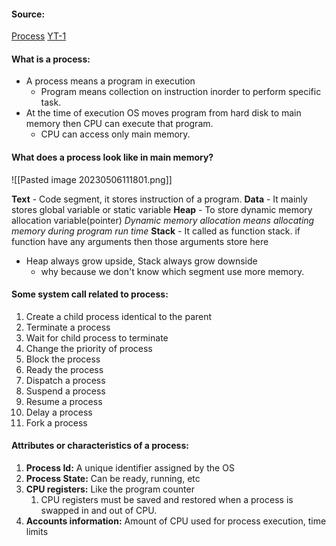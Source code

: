 #### Source:
[Process](https://www.geeksforgeeks.org/introduction-of-process-management/)
[YT-1](https://www.youtube.com/watch?v=udOPPbQhASg&list=PLXj4XH7LcRfDrdQuJTHIPmKMpa7eYVaPm&index=6)

#### What is a process:

* A process means a program in execution
	* Program means collection on instruction inorder to perform specific task.
* At the time of execution OS moves program from hard disk to main memory then CPU can execute that program.
	* CPU can access only main memory.


#### What does a process look like in main memory?

![[Pasted image 20230506111801.png]]

**Text**   - Code segment, it stores instruction of a program.
**Data**  - It mainly stores global variable or static variable
**Heap** - To store dynamic memory allocation variable(pointer)
*Dynamic memory allocation means allocating memory during program run time*
**Stack** - It called as function stack.  if function have any arguments then those arguments store here

* Heap always grow upside, Stack always grow downside
	* why because we don't know which segment use more memory.


#### Some system call related to process:

1. Create a child process identical to the parent
2. Terminate a process
3. Wait for child process to terminate
4. Change the priority of process
5. Block the process
6. Ready the process
7. Dispatch a process
8. Suspend a process
9. Resume a process
10. Delay a process
11. Fork a process

#### Attributes or characteristics of a process:

1. **Process Id:** A unique identifier assigned by the OS
2. **Process State:** Can be ready, running, etc
3. **CPU registers:** Like the program counter
	1. CPU registers must be saved and restored when a process is swapped in and out of CPU.
4. **Accounts information:** Amount of CPU used for process execution, time limits
